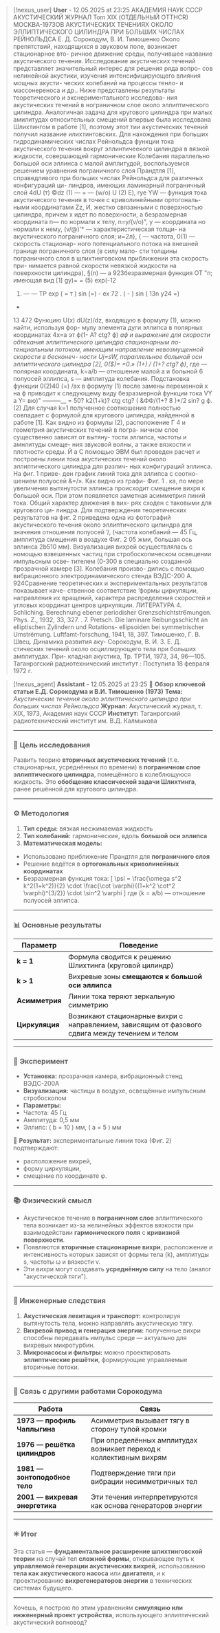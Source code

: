 >[!nexus_user] **User** - 12.05.2025 at 23:25
> АКАДЕМИЯ НАУК CCCP
> АКУСТИЧЕСКИЙ
> ЖУРНАЛ
> Tom XIX
> (ОТДЕЛЬНЫЙ OTTHCR)
> MOCKBA-1973OB АКУСТИЧЕСКИХ ТЕЧЕНИЯХ ОКОЛО ЭЛЛИПТИЧЕСКОГО ЦИЛИНДРА
> ПРИ БОЛЬШИХ ЧИСЛАХ РЕЙНОЛЬДСА
> Е. Д. Сорокодум, В. И. Тимошенко
> Около препятствий, находящихся в звуковом поле, возникает стационарное вто-
> ричное движение среды, получившее название акустического течения. Исследование
> акустических течений представляет значительный интерес для решения ряда вопро-
> сов нелинейной акустики, изучения интенсифицирующего влияния мощных акусти-
> ческих колебаний на процессы тенло- и массонереноса и др..
> Ниже представлены результаты теоретического и экснериментального исследова-
> ния
> акустических
> течений
> в
> нограничном
> слое
> около
> эллиптического
> цилиндра.
> Аналогичная задача для кругового цилиндра при малых амилитудах относительных
> смещений впервые была исследована Шлихтингом в работе [1], поэтому этот тии
> акустических течений получил название илихтинтовских.
> Для нахождения при больших гидродинамических числах Рейнольдса функции
> тока акустического течения вокруг эллинтичеекого цилиндра в вязкой жидкости,
> совершающей гармонические Колебания параллельно большой оси эллинса с малой
> амплитудой, воспользуемся решением уравнения пограничного слоя Прандтля
> [1],
> справедливого при больших числах Рейнольдса для различных конфигураций ци-
> линдров, имеющих ламинарный пограничный слой
> 4dU (т)
> ©dz
> (1)
> —
> = — (w/o) U (2) Е),
> rye YW — функция тока акустического течения в точке с криволинейными ортогональ-
> ными координатами Zz, И, жестко связанными с поверхностью цилиндра, причем x
> идет по поверхности, а безразмерная координата п— по нормали к телу,
> n=y/(v/o)", у — координата но нормали к нему, (v/@)'* — характеристическая толщи-
> на акустического пограничного слоя; и=2л}, { — частота, 0(1) —скорость стационар-
> ного потенциального потока на внешней границе пограничного слоя (в силу мало-
> сти толщины пограничного слоя в шлихтинговском приближении эта скорость при-
> нимается равной скорости невязкой жидкости на поверхности цилиндра), §(n) —
> a
> 923безразмерная функция OT "п; имеющая вид [1]
> gy)= = (5) ехр(-12
> 1) —
> — ТР exp ( =
> т
> ) sin (=) - ex
> 72
> .
> ( -
> ) sin (
> 13n
> y24
> =)
> -
> 13
> 472
> Функцию U(x) dU(z)/dz, входящую в формулу (1), можно найти, используя
> фор-
> мулу элемента дуги эллипса в полярных координатах 4х=а эт ф(1-
> А? ctg? ф) *аф
> и выражение для скорости обтекания эллиптического цилиндра стационарным по-
> тенциальным потоком, имеющим направление невозмущенной скорости в бесконеч-
> ности Uj=sW, параллельное болыной оси эллиптического цилиндра [2], 0($)=
> =0.» (1+) / (1+? ctg? ф)*, где
> — полярная координата, k=a/b — отношение малой
> а и болыной 6 полуосей эллипса, s — амплитуда колебания.
> Подстановка функции 0(2)40
> (=) /ах в формулу (1) после замены переменной x
> на ф приводит к следующему виду безразмерной функции тока VY
> a
> Y= вю)"
> ———__ = 50? k2(1+k)?
> ctg
> ctg?
> (
> &ФФ/(1+?
> 8 )*/2 sin? g ф.
> (2)
> Для случая k=1 полученное соотношение полностью совпадает с формулой для
> кругового цилиндра, найденной в работе [1].
> Как видно из формулы (2), расположение
> Г
> 4
> и геометрия акустических течений в погра-
> ничном слое существенно зависят от вытяну-
> тости эллипса, частоты и амнлитуды смеще-
> ния звуковой волны, а также вязкости и
> плотности среды.
> Й
> a
> С помощью ЭВМ был проведен расчет и
> построены линии тока акустических течений
> около эллиптического цилиндра для различ-
> ных конфигураций эллинса. На фиг. 1 приве-
> ден график линий тока для эллипса с соотно-
> шением полуосей &=\/». Как видно из графи-
> Фиг. 1
> .
> ка, по мере увеличения вытянутости эллинса
> происходит смещение вихря к большой оси.
> При этом появляется заметная асимметрия
> линий тока. Общий характер движения в вих-
> рях сходен с таковыми для кругового ци-
> линдра. Для подтверждения теоретических результатов на фиг. 2 приведена одна
> из фотографий акустического течения около эллиптического цилиндра для значения
> отношения полуосей ‘/, (частота колебаний — 45 Гц, амплитуда смещения
> в воздухе
> Фиг. 2
> 05 жми, большая ось эллинса 2b510 мм). Визуализация вихрей осуществлялась с
> номощью взвешенных частиц при стробоскопическом освещении импульсным осве-
> тителем (0-300 в специально созданной прозрачной камере [3]. Колебания произво-
> дились с помощью вибрационного электродинамического стенда ВЭДС-200 А.
> 924Сравнение теоретических и экспериментальных результатов показывает каче-
> ственное соответствие ‘формы циркуляции, направления их вращений, характера
> распределения скоростей и угловых координат центров циркуляции.
> ЛИТЕРАТУРА
> 4.
> Schliching. Berechnung ebener periodisher Grenzschichtstr6mungen. Phys. Z.,
> 1932, 33, 327.
> . 7. Pretsch. Die laminare Reibungsschicht an elliptischen Zylindern und Rotations-
> ellipsoiden bei symmetrischer Umstrémung. Luftfamt-forschung, 1941, 18, 397.
> Тимошенко, Г. В. Швец. Динамика развития аку-
> Сорокодум, В. И.
> 3. Е. Д.
> стических течений около осциллирующего тела при больших амплитудах. При-
> кладная акустика, Тр. ТРТИ, 1973, 34, 96—105.
> Таганрогский радиотехнический
> институт
> :
> Поступила
> 18 февраля 1972 г.
<!-- UID: 2b3ee2ac-1f71-4c24-9508-c19265769cd8 -->




>[!nexus_agent] **Assistant** - 12.05.2025 at 23:25
> 🔬 **Обзор ключевой статьи Е.Д. Сорокодума и В.И. Тимошенко (1973)** 
> **Тема:** *Акустические течения около эллиптического цилиндра при больших числах Рейнольдса* 
> **Журнал:** Акустический журнал, т. XIX, 1973, Академия наук СССР 
> **Институт:** Таганрогский радиотехнический институт им. В.Д. Калмыкова
> 
> ---
> 
> ### 📌 **Цель исследования**
> 
> Развить теорию **вторичных акустических течений** (т.е. стационарных, усреднённых по времени) в **пограничном слое эллиптического цилиндра**, помещённого в колеблющуюся жидкость. Это **обобщение классической задачи Шлихтинга**, ранее решённой для кругового цилиндра.
> 
> ---
> 
> ### ⚙️ **Методология**
> 
> 1. **Тип среды:** вязкая несжимаемая жидкость 
> 2. **Тип колебаний:** гармонические, вдоль **большой оси эллипса** 
> 3. **Математическая модель:** 
>  - Использовано приближение Прандтля для **пограничного слоя**
>  - Решение ведётся в **ортогональных криволинейных координатах**
>  - Безразмерная функция тока: 
>  \[
>  \psi = \frac{\omega s^2 k^2(1+k^2)}{2} \cdot \frac{\cot \varphi}{(1+k^2 \cot^2 \varphi)^{3/2}} \cdot \sin^2 \varphi
>  \]
>  где \(k = a/b\) — отношение полуосей эллипса.
> 
> ---
> 
> ### 📊 **Основные результаты**
> 
> | Параметр | Поведение |
> |----------|-----------|
> | **k = 1** | Формула сводится к решению Шлихтинга (круговой цилиндр) |
> | **k > 1** | Вихревые зоны **смещаются к большой оси эллипса** |
> | **Асимметрия** | Линии тока теряют зеркальную симметрию |
> | **Циркуляция** | Возникают стационарные вихри с направлением, зависящим от фазового сдвига между течением и телом |
> 
> ---
> 
> ### 🧪 **Эксперимент**
> 
> - **Установка:** прозрачная камера, вибрационный стенд ВЭДС-200А 
> - **Визуализация:** частицы в воздухе, освещённые импульсным стробоскопом 
> - **Параметры:** 
>  - Частота: 45 Гц 
>  - Амплитуда: 0,5 мм 
>  - Эллипс: \( b = 10 \) мм, \( a = 5 \) мм
> 
> 📸 **Результат:** экспериментальные линии тока (Фиг. 2) подтверждают:
> - расположение вихрей,
> - форму циркуляции,
> - смещение по координате φ.
> 
> ---
> 
> ### 📚 **Физический смысл**
> 
> - Акустическое течение в **пограничном слое** эллиптического тела возникает из-за нелинейных эффектов вязкости при взаимодействии **гармонического поля** с **кривизной поверхности**.
> - Появляются **вторичные стационарные вихри**, расположение и интенсивность которых зависят от формы тела (k), амплитуды s, частоты ω и вязкости v.
> - Эти вихри могут создавать **усреднённую силу** на тело (аналог "акустической тяги").
> 
> ---
> 
> ### 🧠 **Инженерные следствия**
> 
> 1. **Акустическая левитация и транспорт:** контролируя вытянутость тела, можно направлять акустическую тягу.
> 2. **Вихревой привод и генерация энергии:** полученные вихри способны передавать импульс среде — актуально для вихревых микротурбин.
> 3. **Микронасосы и фильтры:** можно проектировать **эллиптические решётки**, формирующие управляемые вторичные потоки.
> 
> ---
> 
> ### 🔗 **Связь с другими работами Сорокодума**
> 
> | Работа | Связь |
> |--------|-------|
> | **1973 — профиль Чаплыгина** | Асимметрия вызывает тягу в сторону тупой кромки |
> | **1976 — решётка цилиндров** | При определённых амплитудах возникает переход к коллективным вихрям |
> | **1981 — зонтоподобное тело** | Подтверждение тяги при вибрации несимметричных тел |
> | **2001 — вихревая энергетика** | Эти течения интерпретируются как основа генераторов энергии |
> 
> ---
> 
> ### ✳️ **Итог**
> 
> Эта статья — **фундаментальное расширение шлихтинговской теории** на случай тел **сложной формы**, открывающее путь к **управляемой генерации акустических вихрей**, использованию **тела как акустического насоса** или **двигателя**, и к проектированию **вихрегенераторов энергии** в технических системах будущего.
> 
> ---
> 
> Хочешь, я построю по этим уравнениям **симуляцию или инженерный проект устройства**, использующего эллиптический акустический волновод?
<!-- UID: f0d156b3-ae45-4891-9fdd-305364a9f508 -->